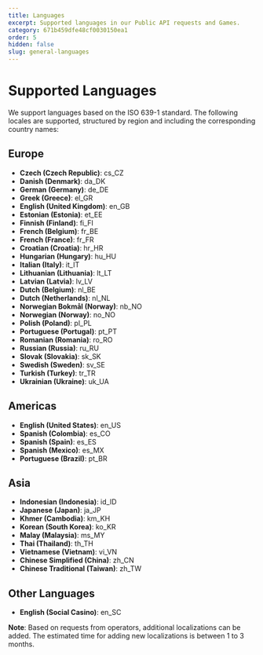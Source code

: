 ```yaml
---
title: Languages
excerpt: Supported languages in our Public API requests and Games.
category: 671b459dfe48cf0030150ea1
order: 5
hidden: false
slug: general-languages
---
```


# Supported Languages

We support languages based on the ISO 639-1 standard. The following locales are supported, structured by region and including the corresponding country names:

## Europe

- **Czech (Czech Republic)**: cs_CZ
- **Danish (Denmark)**: da_DK
- **German (Germany)**: de_DE
- **Greek (Greece)**: el_GR
- **English (United Kingdom)**: en_GB
- **Estonian (Estonia)**: et_EE
- **Finnish (Finland)**: fi_FI
- **French (Belgium)**: fr_BE
- **French (France)**: fr_FR
- **Croatian (Croatia)**: hr_HR
- **Hungarian (Hungary)**: hu_HU
- **Italian (Italy)**: it_IT
- **Lithuanian (Lithuania)**: lt_LT
- **Latvian (Latvia)**: lv_LV
- **Dutch (Belgium)**: nl_BE
- **Dutch (Netherlands)**: nl_NL
- **Norwegian Bokmål (Norway)**: nb_NO
- **Norwegian (Norway)**: no_NO
- **Polish (Poland)**: pl_PL
- **Portuguese (Portugal)**: pt_PT
- **Romanian (Romania)**: ro_RO
- **Russian (Russia)**: ru_RU
- **Slovak (Slovakia)**: sk_SK
- **Swedish (Sweden)**: sv_SE
- **Turkish (Turkey)**: tr_TR
- **Ukrainian (Ukraine)**: uk_UA

## Americas

- **English (United States)**: en_US
- **Spanish (Colombia)**: es_CO
- **Spanish (Spain)**: es_ES
- **Spanish (Mexico)**: es_MX
- **Portuguese (Brazil)**: pt_BR

## Asia

- **Indonesian (Indonesia)**: id_ID
- **Japanese (Japan)**: ja_JP
- **Khmer (Cambodia)**: km_KH
- **Korean (South Korea)**: ko_KR
- **Malay (Malaysia)**: ms_MY
- **Thai (Thailand)**: th_TH
- **Vietnamese (Vietnam)**: vi_VN
- **Chinese Simplified (China)**: zh_CN
- **Chinese Traditional (Taiwan)**: zh_TW

## Other Languages

- **English (Social Casino)**: en_SC

**Note**: Based on requests from operators, additional localizations can be added. The estimated time for adding new localizations is between 1 to 3 months.
